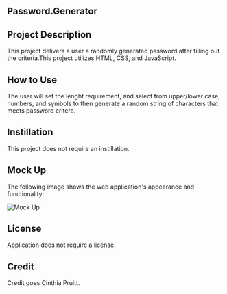 ## Password.Generator

## Project Description 
This project delivers a user a randomly generated password after filling out the criteria.This project utilizes HTML, CSS, and JavaScript. 

## How to Use
The user will set the lenght requirement, and select from upper/lower case, numbers, and symbols to then generate a random string of characters that meets password critera. 


## Instillation 
This project does not require an instillation. 

## Mock Up 
The following image shows the web application's appearance and functionality:

![Mock Up](./Assets.Password-Generator.png)

## License 
Application does not require a license.

## Credit
Credit goes Cinthia Pruitt. 